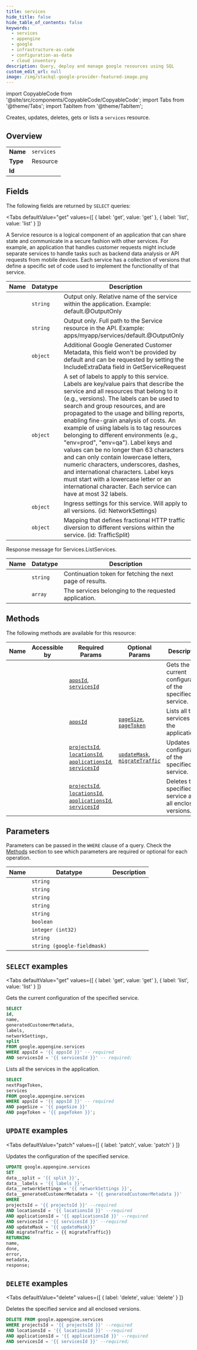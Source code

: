 ```yaml
--- 
title: services
hide_title: false
hide_table_of_contents: false
keywords:
  - services
  - appengine
  - google
  - infrastructure-as-code
  - configuration-as-data
  - cloud inventory
description: Query, deploy and manage google resources using SQL
custom_edit_url: null
image: /img/stackql-google-provider-featured-image.png
---
```


import CopyableCode from '@site/src/components/CopyableCode/CopyableCode';
import Tabs from '@theme/Tabs';
import TabItem from '@theme/TabItem';

Creates, updates, deletes, gets or lists a <code>services</code> resource.

## Overview
<table><tbody>
<tr><td><b>Name</b></td><td><code>services</code></td></tr>
<tr><td><b>Type</b></td><td>Resource</td></tr>
<tr><td><b>Id</b></td><td><CopyableCode code="google.appengine.services" /></td></tr>
</tbody></table>

## Fields

The following fields are returned by `SELECT` queries:

<Tabs
    defaultValue="get"
    values={[
        { label: 'get', value: 'get' },
        { label: 'list', value: 'list' }
    ]}
>
<TabItem value="get">

A Service resource is a logical component of an application that can share state and communicate in a secure fashion with other services. For example, an application that handles customer requests might include separate services to handle tasks such as backend data analysis or API requests from mobile devices. Each service has a collection of versions that define a specific set of code used to implement the functionality of that service.

<table>
<thead>
    <tr>
    <th>Name</th>
    <th>Datatype</th>
    <th>Description</th>
    </tr>
</thead>
<tbody>
<tr>
    <td><CopyableCode code="id" /></td>
    <td><code>string</code></td>
    <td>Output only. Relative name of the service within the application. Example: default.@OutputOnly</td>
</tr>
<tr>
    <td><CopyableCode code="name" /></td>
    <td><code>string</code></td>
    <td>Output only. Full path to the Service resource in the API. Example: apps/myapp/services/default.@OutputOnly</td>
</tr>
<tr>
    <td><CopyableCode code="generatedCustomerMetadata" /></td>
    <td><code>object</code></td>
    <td>Additional Google Generated Customer Metadata, this field won't be provided by default and can be requested by setting the IncludeExtraData field in GetServiceRequest</td>
</tr>
<tr>
    <td><CopyableCode code="labels" /></td>
    <td><code>object</code></td>
    <td>A set of labels to apply to this service. Labels are key/value pairs that describe the service and all resources that belong to it (e.g., versions). The labels can be used to search and group resources, and are propagated to the usage and billing reports, enabling fine-grain analysis of costs. An example of using labels is to tag resources belonging to different environments (e.g., "env=prod", "env=qa"). Label keys and values can be no longer than 63 characters and can only contain lowercase letters, numeric characters, underscores, dashes, and international characters. Label keys must start with a lowercase letter or an international character. Each service can have at most 32 labels.</td>
</tr>
<tr>
    <td><CopyableCode code="networkSettings" /></td>
    <td><code>object</code></td>
    <td>Ingress settings for this service. Will apply to all versions. (id: NetworkSettings)</td>
</tr>
<tr>
    <td><CopyableCode code="split" /></td>
    <td><code>object</code></td>
    <td>Mapping that defines fractional HTTP traffic diversion to different versions within the service. (id: TrafficSplit)</td>
</tr>
</tbody>
</table>
</TabItem>
<TabItem value="list">

Response message for Services.ListServices.

<table>
<thead>
    <tr>
    <th>Name</th>
    <th>Datatype</th>
    <th>Description</th>
    </tr>
</thead>
<tbody>
<tr>
    <td><CopyableCode code="nextPageToken" /></td>
    <td><code>string</code></td>
    <td>Continuation token for fetching the next page of results.</td>
</tr>
<tr>
    <td><CopyableCode code="services" /></td>
    <td><code>array</code></td>
    <td>The services belonging to the requested application.</td>
</tr>
</tbody>
</table>
</TabItem>
</Tabs>

## Methods

The following methods are available for this resource:

<table>
<thead>
    <tr>
    <th>Name</th>
    <th>Accessible by</th>
    <th>Required Params</th>
    <th>Optional Params</th>
    <th>Description</th>
    </tr>
</thead>
<tbody>
<tr>
    <td><a href="#get"><CopyableCode code="get" /></a></td>
    <td><CopyableCode code="select" /></td>
    <td><a href="#parameter-appsId"><code>appsId</code></a>, <a href="#parameter-servicesId"><code>servicesId</code></a></td>
    <td></td>
    <td>Gets the current configuration of the specified service.</td>
</tr>
<tr>
    <td><a href="#list"><CopyableCode code="list" /></a></td>
    <td><CopyableCode code="select" /></td>
    <td><a href="#parameter-appsId"><code>appsId</code></a></td>
    <td><a href="#parameter-pageSize"><code>pageSize</code></a>, <a href="#parameter-pageToken"><code>pageToken</code></a></td>
    <td>Lists all the services in the application.</td>
</tr>
<tr>
    <td><a href="#patch"><CopyableCode code="patch" /></a></td>
    <td><CopyableCode code="update" /></td>
    <td><a href="#parameter-projectsId"><code>projectsId</code></a>, <a href="#parameter-locationsId"><code>locationsId</code></a>, <a href="#parameter-applicationsId"><code>applicationsId</code></a>, <a href="#parameter-servicesId"><code>servicesId</code></a></td>
    <td><a href="#parameter-updateMask"><code>updateMask</code></a>, <a href="#parameter-migrateTraffic"><code>migrateTraffic</code></a></td>
    <td>Updates the configuration of the specified service.</td>
</tr>
<tr>
    <td><a href="#delete"><CopyableCode code="delete" /></a></td>
    <td><CopyableCode code="delete" /></td>
    <td><a href="#parameter-projectsId"><code>projectsId</code></a>, <a href="#parameter-locationsId"><code>locationsId</code></a>, <a href="#parameter-applicationsId"><code>applicationsId</code></a>, <a href="#parameter-servicesId"><code>servicesId</code></a></td>
    <td></td>
    <td>Deletes the specified service and all enclosed versions.</td>
</tr>
</tbody>
</table>

## Parameters

Parameters can be passed in the `WHERE` clause of a query. Check the [Methods](#methods) section to see which parameters are required or optional for each operation.

<table>
<thead>
    <tr>
    <th>Name</th>
    <th>Datatype</th>
    <th>Description</th>
    </tr>
</thead>
<tbody>
<tr id="parameter-applicationsId">
    <td><CopyableCode code="applicationsId" /></td>
    <td><code>string</code></td>
    <td></td>
</tr>
<tr id="parameter-appsId">
    <td><CopyableCode code="appsId" /></td>
    <td><code>string</code></td>
    <td></td>
</tr>
<tr id="parameter-locationsId">
    <td><CopyableCode code="locationsId" /></td>
    <td><code>string</code></td>
    <td></td>
</tr>
<tr id="parameter-projectsId">
    <td><CopyableCode code="projectsId" /></td>
    <td><code>string</code></td>
    <td></td>
</tr>
<tr id="parameter-servicesId">
    <td><CopyableCode code="servicesId" /></td>
    <td><code>string</code></td>
    <td></td>
</tr>
<tr id="parameter-migrateTraffic">
    <td><CopyableCode code="migrateTraffic" /></td>
    <td><code>boolean</code></td>
    <td></td>
</tr>
<tr id="parameter-pageSize">
    <td><CopyableCode code="pageSize" /></td>
    <td><code>integer (int32)</code></td>
    <td></td>
</tr>
<tr id="parameter-pageToken">
    <td><CopyableCode code="pageToken" /></td>
    <td><code>string</code></td>
    <td></td>
</tr>
<tr id="parameter-updateMask">
    <td><CopyableCode code="updateMask" /></td>
    <td><code>string (google-fieldmask)</code></td>
    <td></td>
</tr>
</tbody>
</table>

## `SELECT` examples

<Tabs
    defaultValue="get"
    values={[
        { label: 'get', value: 'get' },
        { label: 'list', value: 'list' }
    ]}
>
<TabItem value="get">

Gets the current configuration of the specified service.

```sql
SELECT
id,
name,
generatedCustomerMetadata,
labels,
networkSettings,
split
FROM google.appengine.services
WHERE appsId = '{{ appsId }}' -- required
AND servicesId = '{{ servicesId }}' -- required;
```
</TabItem>
<TabItem value="list">

Lists all the services in the application.

```sql
SELECT
nextPageToken,
services
FROM google.appengine.services
WHERE appsId = '{{ appsId }}' -- required
AND pageSize = '{{ pageSize }}'
AND pageToken = '{{ pageToken }}';
```
</TabItem>
</Tabs>


## `UPDATE` examples

<Tabs
    defaultValue="patch"
    values={[
        { label: 'patch', value: 'patch' }
    ]}
>
<TabItem value="patch">

Updates the configuration of the specified service.

```sql
UPDATE google.appengine.services
SET 
data__split = '{{ split }}',
data__labels = '{{ labels }}',
data__networkSettings = '{{ networkSettings }}',
data__generatedCustomerMetadata = '{{ generatedCustomerMetadata }}'
WHERE 
projectsId = '{{ projectsId }}' --required
AND locationsId = '{{ locationsId }}' --required
AND applicationsId = '{{ applicationsId }}' --required
AND servicesId = '{{ servicesId }}' --required
AND updateMask = '{{ updateMask}}'
AND migrateTraffic = {{ migrateTraffic}}
RETURNING
name,
done,
error,
metadata,
response;
```
</TabItem>
</Tabs>


## `DELETE` examples

<Tabs
    defaultValue="delete"
    values={[
        { label: 'delete', value: 'delete' }
    ]}
>
<TabItem value="delete">

Deletes the specified service and all enclosed versions.

```sql
DELETE FROM google.appengine.services
WHERE projectsId = '{{ projectsId }}' --required
AND locationsId = '{{ locationsId }}' --required
AND applicationsId = '{{ applicationsId }}' --required
AND servicesId = '{{ servicesId }}' --required;
```
</TabItem>
</Tabs>
